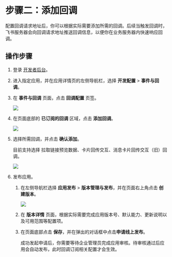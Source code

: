 # 步骤二：添加回调

配置回调请求地址后，你可以根据实际需要添加所需的回调。后续当触发回调时，飞书服务器会向回调请求地址推送回调信息，以便你在业务服务器内快速响应回调。

## 操作步骤

1. 登录 [开发者后台](https://open.feishu.cn/app)。
2. 进入指定应用，并在应用详情页的左侧导航栏，选择 **开发配置** > **事件与回调**。
3. 在 **事件与回调** 页面，点击 **回调配置** 页签。
    
    ![](//sf3-cn.feishucdn.com/obj/open-platform-opendoc/a4216594fb8299e989df776f882afd65_IGdX54SfR4.png?height=1210&lazyload=true&maxWidth=600&width=2748)

4. 在页面底部的 **已订阅的回调** 区域，点击 **添加回调**。
    
    ![](//sf3-cn.feishucdn.com/obj/open-platform-opendoc/e69ec38b9f981fe8ca21251381aa4dd8_yCLxWd2bZE.png?height=1088&lazyload=true&maxWidth=600&width=2310)

5. 选择所需回调，并点击 **确认添加**。
    
    目前支持选择 拉取链接预览数据、卡片回传交互、消息卡片回传交互（旧）回调。
    
    ![](//sf3-cn.feishucdn.com/obj/open-platform-opendoc/570531525bd97b8487c45d63b3cbc8f7_uRWBK68mnG.png?height=1174&lazyload=true&maxWidth=600&width=1636)

6. 发布应用。

    
    1. 在左侧导航栏选择 **应用发布** > **版本管理与发布**，并在页面右上角点击 **创建版本**。
        
        ![](//sf3-cn.feishucdn.com/obj/open-platform-opendoc/3d0f5f5c946776a29257a0b69cacdc1a_VLY6Uhi2Pt.png?height=1296&lazyload=true&maxWidth=600&width=2942)
    
    2. 在 **版本详情** 页面，根据实际需要完成应用版本号、默认能力、更新说明以及可用范围等配置项。
    
    3. 在页面底部点击 **保存**，并在弹出的对话框中点击**申请线上发布**。
        
        成功发起申请后，你需要等待企业管理员完成应用审核。待审核通过后应用会自动发布，此时回调订阅相关配置才会生效。